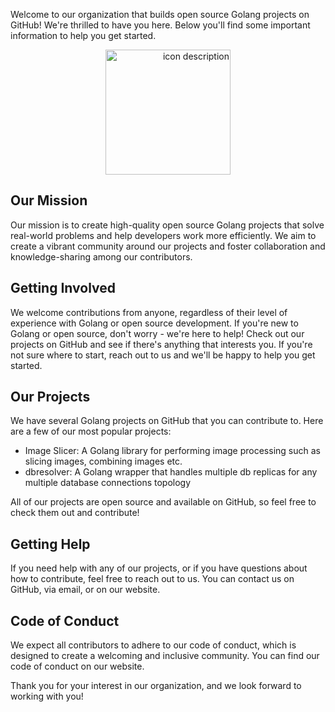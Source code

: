 Welcome to our organization that builds open source Golang projects on GitHub! We're thrilled to have you here. Below you'll find some important information to help you get started.

<p align="right">
  <img src="https://github.com/golangFame/.github/assets/24226219/58f6a2dd-132c-418c-b96b-3811924ea8ba" alt="icon description" width="200" height="200" style="display: block; margin: 0 auto;">
</p>

## Our Mission

Our mission is to create high-quality open source Golang projects that solve real-world problems and help developers work more efficiently. We aim to create a vibrant community around our projects and foster collaboration and knowledge-sharing among our contributors.

## Getting Involved

We welcome contributions from anyone, regardless of their level of experience with Golang or open source development. If you're new to Golang or open source, don't worry - we're here to help! Check out our projects on GitHub and see if there's anything that interests you. If you're not sure where to start, reach out to us and we'll be happy to help you get started.

## Our Projects

We have several Golang projects on GitHub that you can contribute to. Here are a few of our most popular projects:

-   Image Slicer: A Golang library for performing image processing such as slicing images, combining images etc.
-   dbresolver: A Golang wrapper that handles multiple db replicas for any multiple database connections topology


All of our projects are open source and available on GitHub, so feel free to check them out and contribute!

## Getting Help

If you need help with any of our projects, or if you have questions about how to contribute, feel free to reach out to us. You can contact us on GitHub, via email, or on our website.

## Code of Conduct

We expect all contributors to adhere to our code of conduct, which is designed to create a welcoming and inclusive community. You can find our code of conduct on our website.

Thank you for your interest in our organization, and we look forward to working with you!
